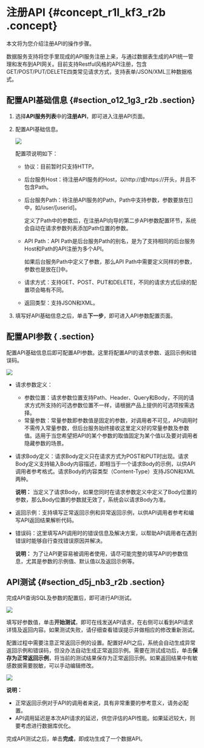 # 注册API {#concept_r1l_kf3_r2b .concept}

本文将为您介绍注册API的操作步骤。

数据服务支持将您手里现成的API服务注册上来，与通过数据表生成的API统一管理和发布到API网关。目前支持Restful风格的API注册，包含GET/POST/PUT/DELETE四类常见请求方式，支持表单/JSON/XML三种数据格式。

## 配置API基础信息 {#section_o12_1g3_r2b .section}

1.  选择**API服务列表**中的**注册API**，即可进入注册API页面。
2.  配置API基础信息。

    ![](http://static-aliyun-doc.oss-cn-hangzhou.aliyuncs.com/assets/img/16409/15368069508806_zh-CN.png)

    配置项说明如下：

    -   协议：目前暂时只支持HTTP。
    -   后台服务Host：待注册API服务的Host，以http://或https://开头，并且不包含Path。
    -   后台服务Path：待注册API服务的Path，Path中支持参数，参数要放在\[\]中，如/user/\[userid\]。

        定义了Path中的参数后，在注册API向导的第二步API参数配置环节，系统会自动在请求参数列表添加Path位置的参数。

    -   API Path：API Path是后台服务Path的别名，是为了支持相同的后台服务Host和Path的API注册为多个API。

        如果后台服务Path中定义了参数，那么API Path中需要定义同样的参数，参数也是放在\[\]中。

    -   请求方式：支持GET、POST、PUT和DELETE，不同的请求方式后续的配置项会略有不同。
    -   返回类型：支持JSON和XML。
3.  填写好API基础信息之后，单击**下一步**，即可进入API参数配置页面。

## 配置API参数 { .section}

配置API基础信息后即可配置API参数。这里将配置API的请求参数、返回示例和错误码。

![](http://static-aliyun-doc.oss-cn-hangzhou.aliyuncs.com/assets/img/16409/15368069518807_zh-CN.png)

-   请求参数定义：
    -   参数位置：请求参数位置支持Path、Header、Query和Body，不同的请求方式所支持的可选参数位置不一样，请根据产品上提供的可选项按需选择。
    -   常量参数：常量参数即参数值是固定的参数，对调用者不可见，API调用时不需传入常量参数，但后台服务始终接收这里定义好的常量参数及参数值。适用于当您希望把API的某个参数的取值固定为某个值以及要对调用者隐藏参数的场景。
-   请求Body定义：请求Body定义只在请求方式为POST和PUT时出现。请求Body定义支持输入Body内容描述，即相当于一个请求Body的示例，以供API调用者参考格式。请求Body的内容类型（Content-Type）支持JSON和XML两种。

    **说明：** 当定义了请求Body，如果您同时在请求参数定义中定义了Body位置的参数，那么Body位置的参数就无效了，系统会以请求Body为准。

-   返回示例：支持填写正常返回示例和异常返回示例，以供API调用者参考和编写API返回结果解析代码。
-   错误码：这里填写API调用时的错误信息及解决方案，以帮助API调用者在遇到错误时能够自行查找错误原因并解决。

    **说明：** 为了让API更容易被调用者使用，请尽可能完整的填写API的参数信息，尤其是参数的示例值、默认值以及返回示例等。


## API测试 {#section_d5j_nb3_r2b .section}

完成API查询SQL及参数的配置后，即可进行API测试。

![](http://static-aliyun-doc.oss-cn-hangzhou.aliyuncs.com/assets/img/16407/15368069518797_zh-CN.png)

填写好参数值，单击**开始测试**，即可在线发送API请求，在右侧可以看到API请求详情及返回内容。如果测试失败，请仔细查看错误提示并做相应的修改重新测试。

配置过程中需要注意正常返回示例的设置。配置好API之后，系统会自动生成异常返回示例和错误码，但没办法自动生成正常返回示例。需要在测试成功后，单击**保存为正常返回示例**，将当前的测试结果保存为正常返回示例。如果返回结果中有敏感数据需要脱敏，可以手动编辑修改。

![](http://static-aliyun-doc.oss-cn-hangzhou.aliyuncs.com/assets/img/16407/15368069518799_zh-CN.png)

**说明：** 

-   正常返回示例对于API的调用者来说，具有非常重要的参考意义，请务必配置。
-   API调用延迟是本次API请求的延迟，供您评估的API性能。如果延迟较大，则要考虑进行数据库优化。

完成API测试之后，单击**完成**，即成功生成了一个数据API。

